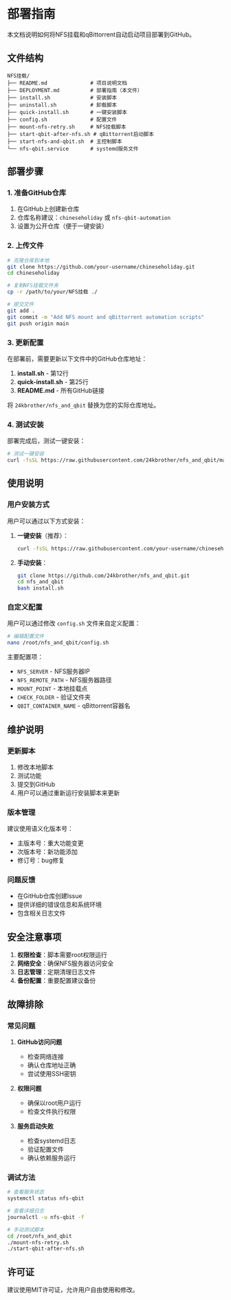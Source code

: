 # 部署指南

本文档说明如何将NFS挂载和qBittorrent自动启动项目部署到GitHub。

## 文件结构

```
NFS挂载/
├── README.md              # 项目说明文档
├── DEPLOYMENT.md          # 部署指南（本文件）
├── install.sh             # 安装脚本
├── uninstall.sh           # 卸载脚本
├── quick-install.sh       # 一键安装脚本
├── config.sh              # 配置文件
├── mount-nfs-retry.sh     # NFS挂载脚本
├── start-qbit-after-nfs.sh # qBittorrent启动脚本
├── start-nfs-and-qbit.sh  # 主控制脚本
└── nfs-qbit.service       # systemd服务文件
```

## 部署步骤

### 1. 准备GitHub仓库

1. 在GitHub上创建新仓库
2. 仓库名称建议：`chineseholiday` 或 `nfs-qbit-automation`
3. 设置为公开仓库（便于一键安装）

### 2. 上传文件

```bash
# 克隆仓库到本地
git clone https://github.com/your-username/chineseholiday.git
cd chineseholiday

# 复制NFS挂载文件夹
cp -r /path/to/your/NFS挂载 ./

# 提交文件
git add .
git commit -m "Add NFS mount and qBittorrent automation scripts"
git push origin main
```

### 3. 更新配置

在部署前，需要更新以下文件中的GitHub仓库地址：

1. **install.sh** - 第12行
2. **quick-install.sh** - 第25行
3. **README.md** - 所有GitHub链接

将 `24kbrother/nfs_and_qbit` 替换为您的实际仓库地址。

### 4. 测试安装

部署完成后，测试一键安装：

```bash
# 测试一键安装
curl -fsSL https://raw.githubusercontent.com/24kbrother/nfs_and_qbit/main/quick-install.sh | bash
```

## 使用说明

### 用户安装方式

用户可以通过以下方式安装：

1. **一键安装**（推荐）：
   ```bash
   curl -fsSL https://raw.githubusercontent.com/your-username/chineseholiday/main/NFS挂载/quick-install.sh | bash
   ```

2. **手动安装**：
   ```bash
   git clone https://github.com/24kbrother/nfs_and_qbit.git
   cd nfs_and_qbit
   bash install.sh
   ```

### 自定义配置

用户可以通过修改 `config.sh` 文件来自定义配置：

```bash
# 编辑配置文件
nano /root/nfs_and_qbit/config.sh
```

主要配置项：
- `NFS_SERVER` - NFS服务器IP
- `NFS_REMOTE_PATH` - NFS服务器路径
- `MOUNT_POINT` - 本地挂载点
- `CHECK_FOLDER` - 验证文件夹
- `QBIT_CONTAINER_NAME` - qBittorrent容器名

## 维护说明

### 更新脚本

1. 修改本地脚本
2. 测试功能
3. 提交到GitHub
4. 用户可以通过重新运行安装脚本来更新

### 版本管理

建议使用语义化版本号：
- 主版本号：重大功能变更
- 次版本号：新功能添加
- 修订号：bug修复

### 问题反馈

- 在GitHub仓库创建Issue
- 提供详细的错误信息和系统环境
- 包含相关日志文件

## 安全注意事项

1. **权限检查**：脚本需要root权限运行
2. **网络安全**：确保NFS服务器访问安全
3. **日志管理**：定期清理日志文件
4. **备份配置**：重要配置建议备份

## 故障排除

### 常见问题

1. **GitHub访问问题**
   - 检查网络连接
   - 确认仓库地址正确
   - 尝试使用SSH密钥

2. **权限问题**
   - 确保以root用户运行
   - 检查文件执行权限

3. **服务启动失败**
   - 检查systemd日志
   - 验证配置文件
   - 确认依赖服务运行

### 调试方法

```bash
# 查看服务状态
systemctl status nfs-qbit

# 查看详细日志
journalctl -u nfs-qbit -f

# 手动测试脚本
cd /root/nfs_and_qbit
./mount-nfs-retry.sh
./start-qbit-after-nfs.sh
```

## 许可证

建议使用MIT许可证，允许用户自由使用和修改。 